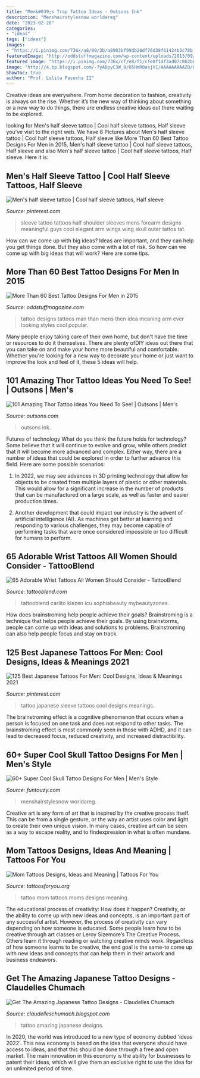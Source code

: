 ```yaml
---
title: "Men&#039;s Trap Tattoo Ideas - Outsons Ink"
description: "Menshairstylesnow worldareg"
date: "2023-02-28"
categories:
- "ideas"
tags: ["ideas"]
images:
- "https://i.pinimg.com/736x/a8/90/3b/a8903bf99db28df76d38f61424b3c78b.jpg"
featuredImage: "http://oddstuffmagazine.com/wp-content/uploads/2013/09/Best-tattoo-designs-for-Men-24-421x800.jpg"
featured_image: "https://i.pinimg.com/736x/cf/e8/f1/cfe8f1df3ad07c862b60db1da67f6394--mens-sleeve-tattoos-mens-half-sleeve-tattoo-ideas.jpg"
image: "http://4.bp.blogspot.com/-7yADpyC3W_0/U5HmR0asjVI/AAAAAAAAAZQ/UBHPJqEDcm8/s1600/Amazing+Japanese+Tattoo+Designs16.jpg"
ShowToc: true
author: "Prof. Lolita Pacocha II"
---
```



Creative ideas are everywhere. From home decoration to fashion, creativity is always on the rise. Whether it’s the new way of thinking about something or a new way to do things, there are endless creative ideas out there waiting to be explored.

	

		
looking for Men&#039;s half sleeve tattoo | Cool half sleeve tattoos, Half sleeve you've visit to the right web. We have 8 Pictures about Men&#039;s half sleeve tattoo | Cool half sleeve tattoos, Half sleeve like More Than 60 Best Tattoo Designs For Men in 2015, Men&#039;s half sleeve tattoo | Cool half sleeve tattoos, Half sleeve and also Men&#039;s half sleeve tattoo | Cool half sleeve tattoos, Half sleeve. Here it is:
		
    
## Men&#039;s Half Sleeve Tattoo | Cool Half Sleeve Tattoos, Half Sleeve

<img loading=lazy src="https://i.pinimg.com/736x/cf/e8/f1/cfe8f1df3ad07c862b60db1da67f6394--mens-sleeve-tattoos-mens-half-sleeve-tattoo-ideas.jpg" onerror="this.onerror=null;this.src='https://tse2.mm.bing.net/th?id=OIP.yT_4n3obFX3YtneJ0IOg6wHaNL&amp;pid=15.1';" alt="Men&#039;s half sleeve tattoo | Cool half sleeve tattoos, Half sleeve">

_Source: pinterest.com_

>sleeve tattoo tattoos half shoulder sleeves mens forearm designs meaningful guys cool elegant arm wings wing skull outer tattos tat. 

	

How can we come up with big ideas?
Ideas are important, and they can help you get things done. But they also come with a lot of risk. So how can we come up with big ideas that will work? Here are some tips.

    
## More Than 60 Best Tattoo Designs For Men In 2015

<img loading=lazy src="http://oddstuffmagazine.com/wp-content/uploads/2013/09/Best-tattoo-designs-for-Men-24-421x800.jpg" onerror="this.onerror=null;this.src='https://tse1.mm.bing.net/th?id=OIP.SF5qB5LXn8Nggv4b1Gq7jQAAAA&amp;pid=15.1';" alt="More Than 60 Best Tattoo Designs For Men in 2015">

_Source: oddstuffmagazine.com_

>tattoo designs tattoos man than mens then idea meaning arm ever looking styles cool popular. 

	

Many people enjoy taking care of their own home, but don't have the time or resources to do it themselves. There are plenty ofDIY ideas out there that you can take on and make your home more beautiful and comfortable. Whether you're looking for a new way to decorate your home or just want to improve the look and feel of it, these 5 ideas will help.

    
## 101 Amazing Thor Tattoo Ideas You Need To See! | Outsons | Men&#039;s

<img loading=lazy src="https://outsons.com/wp-content/uploads/2021/02/2020-12-04-02.45.25-2456193684262186634_thortattoo-1024x1024.jpg" onerror="this.onerror=null;this.src='https://tse3.mm.bing.net/th?id=OIP.ZTFXr9AjtY0idwNxapby9AHaHa&amp;pid=15.1';" alt="101 Amazing Thor Tattoo Ideas You Need To See! | Outsons | Men&#039;s">

_Source: outsons.com_

>outsons ink. 

	

Futures of technology
What do you think the future holds for technology? Some believe that it will continue to evolve and grow, while others predict that it will become more advanced and complex. Either way, there are a number of ideas that could be explored in order to further advance this field. Here are some possible scenarios:
1) In 2022, we may see advances in 3D printing technology that allow for objects to be created from multiple layers of plastic or other materials. This would allow for a significant increase in the number of products that can be manufactured on a large scale, as well as faster and easier production times.

2) Another development that could impact our industry is the advent of artificial intelligence (AI). As machines get better at learning and responding to various challenges, they may become capable of performing tasks that were once considered impossible or too difficult for humans to perform.

    
## 65 Adorable Wrist Tattoos All Women Should Consider - TattooBlend

<img loading=lazy src="https://tattooblend.com/wp-content/uploads/2016/12/11-5.jpg" onerror="this.onerror=null;this.src='https://tse4.mm.bing.net/th?id=OIP.eJ81n9jL8u780xHRuqJlHgHaHZ&amp;pid=15.1';" alt="65 Adorable Wrist Tattoos All Women Should Consider - TattooBlend">

_Source: tattooblend.com_

>tattooblend carlito kiezen icu sophiabeauty mybeautyzones. 

	

How does brainstroming help people achieve their goals?
Brainstroming is a technique that helps people achieve their goals. By using brainstorms, people can come up with ideas and solutions to problems. Brainstroming can also help people focus and stay on track.

    
## 125 Best Japanese Tattoos For Men: Cool Designs, Ideas &amp; Meanings 2021

<img loading=lazy src="https://i.pinimg.com/736x/a8/90/3b/a8903bf99db28df76d38f61424b3c78b.jpg" onerror="this.onerror=null;this.src='https://tse2.mm.bing.net/th?id=OIP.LqKbvqt_ALNU3rEfwVHLPAHaLq&amp;pid=15.1';" alt="125 Best Japanese Tattoos For Men: Cool Designs, Ideas &amp; Meanings 2021">

_Source: pinterest.com_

>tattoo japanese sleeve tattoos cool designs meanings. 

	

The brainstroming effect is a cognitive phenomenon that occurs when a person is focused on one task and does not respond to other tasks. The brainstroming effect is most commonly seen in those with ADHD, and it can lead to decreased focus, reduced creativity, and increased distractibility.

    
## 60+ Super Cool Skull Tattoo Designs For Men | Men&#039;s Style

<img loading=lazy src="https://menshairstyle.funtouzy.com/wp-content/uploads/2019/10/ia_100000342.jpg" onerror="this.onerror=null;this.src='https://tse4.mm.bing.net/th?id=OIP.yJOGu25mMBJtUV1yNxqnVgHaHa&amp;pid=15.1';" alt="60+ Super Cool Skull Tattoo Designs For Men | Men&#039;s Style">

_Source: funtouzy.com_

>menshairstylesnow worldareg. 

	

Creative art is any form of art that is inspired by the creative process itself. This can be from a single gesture, or the way an artist uses color and light to create their own unique vision. In many cases, creative art can be seen as a way to escape reality, and to findexpression in what is often mundane.

    
## Mom Tattoos Designs, Ideas And Meaning | Tattoos For You

<img loading=lazy src="http://www.tattoosforyou.org/wp-content/uploads/2013/10/Tattoo-Ideas-For-Moms.jpg" onerror="this.onerror=null;this.src='https://tse3.mm.bing.net/th?id=OIP.cZqX9_PFtEaQWoos1UyhaAHaLI&amp;pid=15.1';" alt="Mom Tattoos Designs, Ideas and Meaning | Tattoos For You">

_Source: tattoosforyou.org_

>tattoo mom tattoos moms designs meaning. 

	

The educational process of creativity: How does it happen?
Creativity, or the ability to come up with new ideas and concepts, is an important part of any successful artist. However, the process of creativity can vary depending on how someone is educated. Some people learn how to be creative through art classes or Leroy Sizemore’s The Creative Process. Others learn it through reading or watching creative minds work. Regardless of how someone learns to be creative, the end goal is the same-to come up with new ideas and concepts that can help them in their artwork and business endeavors.

    
## Get The Amazing Japanese Tattoo Designs - Claudelles Chumach

<img loading=lazy src="http://4.bp.blogspot.com/-7yADpyC3W_0/U5HmR0asjVI/AAAAAAAAAZQ/UBHPJqEDcm8/s1600/Amazing+Japanese+Tattoo+Designs16.jpg" onerror="this.onerror=null;this.src='https://tse1.mm.bing.net/th?id=OIP.Bd5uz6UipeF15No72gZKOgHaJu&amp;pid=15.1';" alt="Get The Amazing Japanese Tattoo Designs - Claudelles Chumach">

_Source: claudelleschumach.blogspot.com_

>tattoo amazing japanese designs. 

	

In 2020, the world was introduced to a new type of economy dubbed 'ideas 2022'. This new economy is based on the idea that everyone should have access to ideas, and that this should be done through a free and open market. The main innovation in this economy is the ability for businesses to patent their ideas, which will give them an exclusive right to use the idea for an unlimited period of time.

